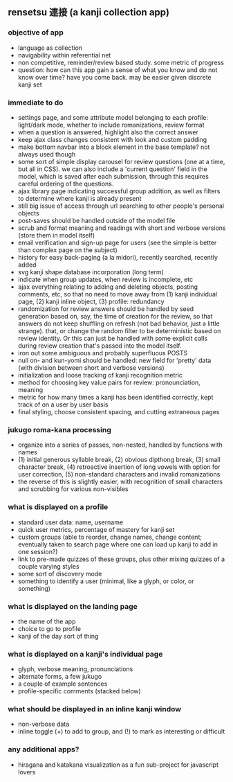 ## rensetsu 連接 (a kanji collection app)

### objective of app
- language as collection
- navigability within referential net
- non competitive, reminder/review based study. some metric of progress
- question: how can this app gain a sense of what you know and do not know over time? have you come back. may be easier given discrete kanji set

### immediate to do
- settings page, and some attribute model belonging to each profile: light/dark mode, whether to include romanizations, review format
- when a question is answered, highlight also the correct answer
- keep ajax class changes consistent with look and custom padding
- make bottom navbar into a block element in the base template? not always used though
- some sort of simple display carousel for review questions (one at a time, but all in CSS). we can also include a 'current question' field in the model, which is saved after each submission, through this requires careful ordering of the questions.
- ajax library page indicating successful group addition, as well as filters to determine where kanji is already present
- still big issue of access through url searching to other people's personal objects
- post-saves should be handled outside of the model file
- scrub and format meaning and readings with short and verbose versions (store them in model itself)
- email verification and sign-up page for users (see the simple is better than complex page on the subject)
- history for easy back-paging (a la midori), recently searched, recently added
- svg kanji shape database incorporation (long term)
- indicate when group updates, when review is incomplete, etc
- ajax everything relating to adding and deleting objects, posting comments, etc, so that no need to move away from (1) kanji individual page, (2) kanji inline object, (3) profile: redundancy
- randomization for review answers should be handled by seed generation based on, say, the time of creation for the review, so that answers do not keep shuffling on refresh (not bad behavior, just a little strange). that, or change the random filter to be deterministic based on review identity. Or this can just be handled with some explicit calls during review creation that's passed into the model itself.
- iron out some ambiguous and probably superfluous POSTS
- null on- and kun-yomi should be handled: new field for 'pretty' data (with division between short and verbose versions)
- initialization and loose tracking of kanji recognition metric
- method for choosing key value pairs for review: pronounciation, meaning
- metric for how many times a kanji has been identified correctly, kept track of on a user by user basis
- final styling, choose consistent spacing, and cutting extraneous pages

### jukugo roma-kana processing
- organize into a series of passes, non-nested, handled by functions with names
- (1) initial generous syllable break, (2) obvious dipthong break, (3) small character break, (4) retroactive insertion of long vowels with option for user correction, (5) non-standard characters and invalid romanizations
- the reverse of this is slightly easier, with recognition of small characters and scrubbing for various non-visibles

### what is displayed on a profile
- standard user data: name, username
- quick user metrics, percentage of mastery for kanji set
- custom groups (able to reorder, change names, change content; eventually taken to search page where one can load up kanji to add in one session?)
- link to pre-made quizzes of these groups, plus other mixing quizzes of a couple varying styles
- some sort of discovery mode
- something to identify a user (minimal, like a glyph, or color, or something)

### what is displayed on the landing page
- the name of the app
- choice to go to profile
- kanji of the day sort of thing

### what is displayed on a kanji's individual page
- glyph, verbose meaning, pronunciations
- alternate forms, a few jukugo
- a couple of example sentences
- profile-specific comments (stacked below)

### what should be displayed in an inline kanji window
- non-verbose data
- inline toggle (+) to add to group, and (!) to mark as interesting or difficult

### any additional apps?
- hiragana and katakana visualization as a fun sub-project for javascript lovers